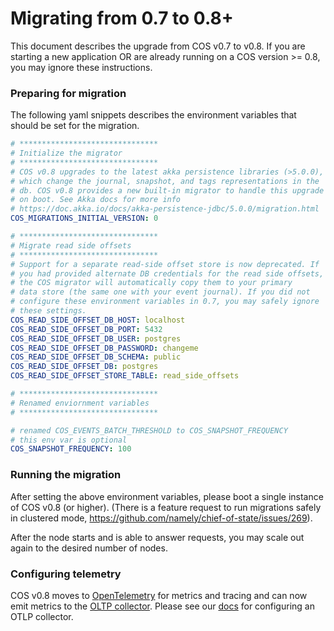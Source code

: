 # Migrating from 0.7 to 0.8+

This document describes the upgrade from COS v0.7 to v0.8. If you are starting
a new application OR are already running on a COS version >= 0.8, you may
ignore these instructions.
### Preparing for migration

The following yaml snippets describes the environment variables that should be
set for the migration.

```yaml
# *******************************
# Initialize the migrator
# *******************************
# COS v0.8 upgrades to the latest akka persistence libraries (>5.0.0),
# which change the journal, snapshot, and tags representations in the
# db. COS v0.8 provides a new built-in migrator to handle this upgrade
# on boot. See Akka docs for more info
# https://doc.akka.io/docs/akka-persistence-jdbc/5.0.0/migration.html
COS_MIGRATIONS_INITIAL_VERSION: 0

# *******************************
# Migrate read side offsets
# *******************************
# Support for a separate read-side offset store is now deprecated. If
# you had provided alternate DB credentials for the read side offsets,
# the COS migrator will automatically copy them to your primary
# data store (the same one with your event journal). If you did not
# configure these environment variables in 0.7, you may safely ignore
# these settings.
COS_READ_SIDE_OFFSET_DB_HOST: localhost
COS_READ_SIDE_OFFSET_DB_PORT: 5432
COS_READ_SIDE_OFFSET_DB_USER: postgres
COS_READ_SIDE_OFFSET_DB_PASSWORD: changeme
COS_READ_SIDE_OFFSET_DB_SCHEMA: public
COS_READ_SIDE_OFFSET_DB: postgres
COS_READ_SIDE_OFFSET_STORE_TABLE: read_side_offsets

# *******************************
# Renamed enviornment variables
# *******************************

# renamed COS_EVENTS_BATCH_THRESHOLD to COS_SNAPSHOT_FREQUENCY
# this env var is optional
COS_SNAPSHOT_FREQUENCY: 100
```

### Running the migration

After setting the above environment variables, please boot a single instance
of COS v0.8 (or higher). (There is a feature request to run migrations safely
in clustered mode, https://github.com/namely/chief-of-state/issues/269).

After the node starts and is able to answer requests, you may scale out again
to the desired number of nodes.

### Configuring telemetry

COS v0.8 moves to [OpenTelemetry](https://opentelemetry.io/) for metrics and
tracing and can now emit metrics to the [OLTP collector](https://github.com/open-telemetry/opentelemetry-collector/blob/main/exporter/README.md).
Please see our [docs](https://github.com/namely/chief-of-state/blob/master/docs/configuration.md#telemetry-configuration) for configuring an OTLP collector.
